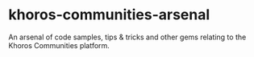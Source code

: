 # khoros-communities-arsenal
An arsenal of code samples, tips &amp; tricks and other gems relating to the Khoros Communities platform.
